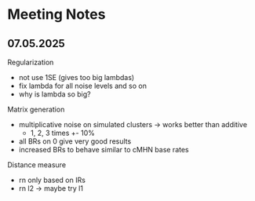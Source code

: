 # Meeting Notes

## 07.05.2025

Regularization
- not use 1SE (gives too big lambdas)
- fix lambda for all noise levels and so on
- why is lambda so big?

Matrix generation
- multiplicative noise on simulated clusters -> works better than additive
    - 1, 2, 3 times +- 10%
- all BRs on 0 give very good results
- increased BRs to behave similar to cMHN base rates 


Distance measure
- rn only based on IRs
- rn l2 -> maybe try l1